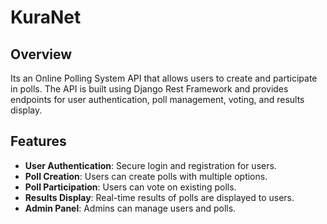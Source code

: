 # KuraNet
## Overview
Its an Online Polling System API that allows users to create and participate in polls. The API is built using Django Rest Framework and provides endpoints for user authentication, poll management, voting, and results display.

## Features
- **User Authentication**: Secure login and registration for users.
- **Poll Creation**: Users can create polls with multiple options.
- **Poll Participation**: Users can vote on existing polls.
- **Results Display**: Real-time results of polls are displayed to users.
- **Admin Panel**: Admins can manage users and polls.



